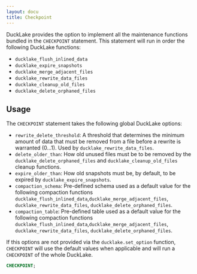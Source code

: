 ```yaml
---
layout: docu
title: Checkpoint
---
```


DuckLake provides the option to implement all the maintenance functions bundled in the `CHECKPOINT` statement. This statement will run in order the following DuckLake functions:

- `ducklake_flush_inlined_data`
- `ducklake_expire_snapshots`
- `ducklake_merge_adjacent_files`
- `ducklake_rewrite_data_files`
- `ducklake_cleanup_old_files`
- `ducklake_delete_orphaned_files`

## Usage

The `CHECKPOINT` statement takes the following global DuckLake options:

- `rewrite_delete_threshold`: A threshold that determines the minimum amount of data that must be removed from a file before a rewrite is warranted (0...1). Used by `ducklake_rewrite_data_files`.
- `delete_older_than`: How old unused files must be to be removed by the `ducklake_delete_orphaned_files` and `ducklake_cleanup_old_files` cleanup functions.
- `expire_older_than`: How old snapshots must be, by default, to be expired by `ducklake_expire_snapshots`.
- `compaction_schema`: Pre-defined schema used as a default value for the following compaction functions `ducklake_flush_inlined_data`,`ducklake_merge_adjacent_files`, `ducklake_rewrite_data_files`, `ducklake_delete_orphaned_files`.
- `compaction_table`: Pre-defined table used as a default value for the following compaction functions `ducklake_flush_inlined_data`,`ducklake_merge_adjacent_files`, `ducklake_rewrite_data_files`, `ducklake_delete_orphaned_files`.

If this options are not provided via the `ducklake.set_option` function, `CHECKPOINT` will use the default values when applicable and will run a `CHECKPOINT` of the whole DuckLake.

```sql
CHECKPOINT;
```
